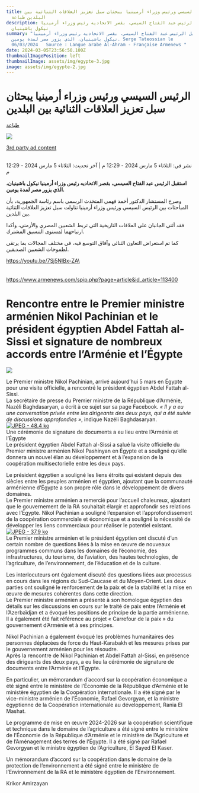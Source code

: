 ```yaml
---
title: الرئيس السيسي ورئيس وزراء أرمينيا يبحثان سبل تعزيز العلاقات الثنائية بين
  البلدين طباعة
description: استقبل الرئيس عبد الفتاح السيسي، بقصر الاتحاديه رئيس وزراء أرمينيا
  نيكول باشينيان
summary: "استقبل الرئيس عبد الفتاح السيسي، بقصر الاتحاديه رئيس وزراء أرمينيا
  نيكول باشينيان، الذي يزور مصر لمدة يومين. Serge Tateossian le
  06/03/2024   Source : Langue arabe Al-Ahram - Française Armenews "
date: 2024-03-05T23:56:50.100Z
thumbnailImagePosition: left
thumbnailImage: assets/img/egypte-3.jpg
image: assets/img/egypte-2.jpg
---
```

<!--StartFragment-->

# الرئيس السيسي ورئيس وزراء أرمينيا يبحثان سبل تعزيز العلاقات الثنائية بين البلدين

[طباعة](https://www.shorouknews.com/news/print.aspx?cdate=05032024&id=58913e49-ca1c-4c68-9985-f578a3201631)

[](<javascript:return false;>)

[](https://www.shorouknews.com/news/view.aspx?cdate=05032024&id=58913e49-ca1c-4c68-9985-f578a3201631#)

![](https://www.shorouknews.com/uploadedimages/Other/original/%D8%B3%D8%B3%D8%B3%D8%B3%D8%B3%D8%AF%D8%AF%D8%AF%D8%AF%D8%AF%D8%AF%D8%AF%D8%AF%D8%AF%D8%AF%D8%AF%D8%AF%D8%AF%D8%AF%D8%AF%D8%AF%D8%AF%D8%AF%D8%AF%D8%AF%D8%AF%D8%AF%D8%AF%D8%AF%D8%AF%D8%AF%D8%AF%D8%AF%D8%AF%D8%AF%D8%AF%D8%AF%D8%AF%D8%AF%D8%AF%D8%AF%D8%AF%D8%AF%D8%AF%D8%AF%D8%AF%D8%AF%D8%AF.JPG)

[3rd party ad content](https://43bc7e4b24fe226e000b815cca65942a.safeframe.googlesyndication.com/safeframe/1-0-40/html/container.html)

\
نشر في: الثلاثاء 5 مارس 2024 - 12:29 م | آخر تحديث: الثلاثاء 5 مارس 2024 - 12:29 م

**استقبل الرئيس عبد الفتاح السيسي، بقصر الاتحاديه رئيس وزراء أرمينيا نيكول باشينيان، الذي يزور مصر لمدة يومين.**

وصرح المستشار الدكتور أحمد فهمي المتحدث الرسمي باسم رئاسة الجمهورية، بأن المباحثات بين الرئيس السيسي ورئيس وزراء أرمينيا تناولت سبل تعزيز العلاقات الثنائية بين البلدين.

فقد أثنى الجانبان على العلاقات التاريخية التي تربط الشعبين المصري والأرمني، وأكدا ارتياحهما لمستوى التنسيق المشترك.

كما تم استعراض التعاون الثنائي وآفاق التوسع فيه، في مختلف المجالات بما يرتقي لطموحات الشعبين الصديقين.

https://youtu.be/7Sj5NlBx-ZA\
\
\
\
https://www.armenews.com/spip.php?page=article&id_article=113400

<!--StartFragment-->

# Rencontre entre le Premier ministre arménien Nikol Pachinian et le président égyptien Abdel Fattah al-Sissi et signature de nombreux accords entre l’Arménie et l’Égypte

![](https://www.armenews.com/IMG/arton113400.jpg)

Le Premier ministre Nikol Pachinian, arrivé aujourd’hui 5 mars en Égypte pour une visite officielle, a rencontré le président égyptien Abdel Fattah al-Sissi.\
La secrétaire de presse du Premier ministre de la République d’Arménie, Nazéli Baghdasaryan, a écrit à ce sujet sur sa page Facebook. *« Il y a eu une conversation privée entre les dirigeants des deux pays, qui a été suivie de discussions approfondies »*, indique Nazéli Baghdasaryan.[![JPEG - 48.4 ko](https://www.armenews.com/local/cache-vignettes/L670xH431/281732-e65ae.jpg?1709645520)](https://www.armenews.com/IMG/jpg/3/5/2/281732.jpg "jpg/3/5/2/281732.jpg")\
Une cérémonie de signature de documents a eu lieu entre l’Arménie et l’Égypte\
Le président égyptien Abdel Fattah al-Sissi a salué la visite officielle du Premier ministre arménien Nikol Pashinyan en Égypte et a souligné qu’elle donnera un nouvel élan au développement et à l’expansion de la coopération multisectorielle entre les deux pays.

Le président égyptien a souligné les liens étroits qui existent depuis des siècles entre les peuples arménien et égyptien, ajoutant que la communauté arménienne d’Égypte a son propre rôle dans le développement de divers domaines.\
Le Premier ministre arménien a remercié pour l’accueil chaleureux, ajoutant que le gouvernement de la RA souhaitait élargir et approfondir ses relations avec l’Égypte. Nikol Pachinian a souligné l’expansion et l’approfondissement de la coopération commerciale et économique et a souligné la nécessité de développer les liens commerciaux pour réaliser le potentiel existant.\
[![JPEG - 37.9 ko](https://www.armenews.com/local/cache-vignettes/L670xH450/1131789-5fbb8.jpg?1709645187)](https://www.armenews.com/IMG/jpg/5/3/f/1131789.jpg "jpg/5/3/f/1131789.jpg")\
Le Premier ministre arménien et le président égyptien ont discuté d’un certain nombre de questions liées à la mise en œuvre de nouveaux programmes communs dans les domaines de l’économie, des infrastructures, du tourisme, de l’aviation, des hautes technologies, de l’agriculture, de l’environnement, de l’éducation et de la culture.

Les interlocuteurs ont également discuté des questions liées aux processus en cours dans les régions du Sud-Caucase et du Moyen-Orient. Les deux parties ont souligné le renforcement de la paix et de la stabilité et la mise en œuvre de mesures cohérentes dans cette direction.\
Le Premier ministre arménien a présenté à son homologue égyptien des détails sur les discussions en cours sur le traité de paix entre l’Arménie et l’Azerbaïdjan et a évoqué les positions de principe de la partie arménienne. Il a également été fait référence au projet « Carrefour de la paix » du gouvernement d’Arménie et à ses principes.

Nikol Pachinian a également évoqué les problèmes humanitaires des personnes déplacées de force du Haut-Karabakh et les mesures prises par le gouvernement arménien pour les résoudre.\
Après la rencontre de Nikol Pachinian et Abdel Fattah al-Sissi, en présence des dirigeants des deux pays, a eu lieu la cérémonie de signature de documents entre l’Arménie et l’Égypte.

En particulier, un mémorandum d’accord sur la coopération économique a été signé entre le ministère de l’Économie de la République d’Arménie et le ministère égyptien de la Coopération internationale. Il a été signé par le vice-ministre arménien de l’Économie, Rafael Gevorgyan, et la ministre égyptienne de la Coopération internationale au développement, Rania El Mashat.

Le programme de mise en œuvre 2024-2026 sur la coopération scientifique et technique dans le domaine de l’agriculture a été signé entre le ministère de l’Économie de la République d’Arménie et le ministère de l’Agriculture et de l’Aménagement des terres de l’Égypte. Il a été signé par Rafael Gevorgyan et le ministre égyptien de l’Agriculture, El Sayed El Kaser.

Un mémorandum d’accord sur la coopération dans le domaine de la protection de l’environnement a été signé entre le ministère de l’Environnement de la RA et le ministère égyptien de l’Environnement.

Krikor Amirzayan

<!--EndFragment-->